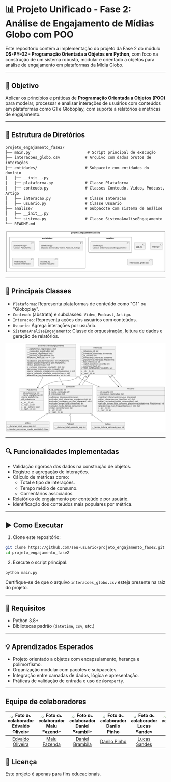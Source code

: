 # 📊 Projeto Unificado - Fase 2: Análise de Engajamento de Mídias Globo com POO

Este repositório contém a implementação do projeto da Fase 2 do módulo **DS-PY-02 - Programação Orientada a Objetos em Python**, com foco na construção de um sistema robusto, modular e orientado a objetos para análise de engajamento em plataformas da Mídia Globo.

---

## 🎯 Objetivo

Aplicar os princípios e práticas de **Programação Orientada a Objetos (POO)** para modelar, processar e analisar interações de usuários com conteúdos em plataformas como G1 e Globoplay, com suporte a relatórios e métricas de engajamento.

---

## 🧱 Estrutura de Diretórios

```
projeto_engajamento_fase2/
├── main.py                         # Script principal de execução
├── interacoes_globo.csv           # Arquivo com dados brutos de interações
├── entidades/                     # Subpacote com entidades do domínio
│   ├── __init__.py
│   ├── plataforma.py              # Classe Plataforma
│   ├── conteudo.py                # Classes Conteudo, Video, Podcast, Artigo
│   ├── interacao.py               # Classe Interacao
│   ├── usuario.py                 # Classe Usuario
├── analise/                       # Subpacote com sistema de análise
│   ├── __init__.py
│   └── sistema.py                 # Classe SistemaAnaliseEngajamento
└── README.md
```

![Diagrama de módulos](img/diagrama_de_modulos.png)

---

## 🧩 Principais Classes

- `Plataforma`: Representa plataformas de conteúdo como "G1" ou "Globoplay".
- `Conteudo` (abstrata) e subclasses: `Video`, `Podcast`, `Artigo`.
- `Interacao`: Representa ações dos usuários com conteúdos.
- `Usuario`: Agrega interações por usuário.
- `SistemaAnaliseEngajamento`: Classe de orquestração, leitura de dados e geração de relatórios.

![Diagrama de classes](img/diagrama_de_classes.png)

---

## 🔍 Funcionalidades Implementadas

- Validação rigorosa dos dados na construção de objetos.
- Registro e agregação de interações.
- Cálculo de métricas como:
  - Total e tipo de interações.
  - Tempo médio de consumo.
  - Comentários associados.
- Relatórios de engajamento por conteúdo e por usuário.
- Identificação dos conteúdos mais populares por métrica.

---

## ▶️ Como Executar

1. Clone este repositório:

```bash
git clone https://github.com/seu-usuario/projeto_engajamento_fase2.git
cd projeto_engajamento_fase2
```

2. Execute o script principal:

```bash
python main.py
```

Certifique-se de que o arquivo `interacoes_globo.csv` esteja presente na raiz do projeto.

---

## 📘 Requisitos

- Python 3.8+
- Bibliotecas padrão (`datetime`, `csv`, etc.)

---

## 💡 Aprendizados Esperados

- Projeto orientado a objetos com encapsulamento, herança e polimorfismo.
- Organização modular com pacotes e subpacotes.
- Integração entre camadas de dados, lógica e apresentação.
- Práticas de validação de entrada e uso de `@property`.

---

## Equipe de colaboradores
|<img src="https://github.com/EdOliveiraJr.png" width="100px" style="border-radius: 50%;" alt="Foto do colaborador Edvaldo Oliveira"/> | <img src="https://github.com/malufazenda.png" width="100px" style="border-radius: 50%;" alt="Foto do colaborador Malu Fazendo"/> |   <img src="https://github.com/daniels070.png" width="100px" style="border-radius: 50%;" alt="Foto do colaborador Daniel Brambila"/> | <img src="https://github.com/danilodpx.png" width="100px" style="border-radius: 50%;" alt="Foto do colaborador Danilo Pinho"/> | <img src="https://github.com/LucasSandes07.png" width="100px" style="border-radius: 50%;" alt="Foto do colaborador Lucas Sandes"/> | <img src="https://github.com/eufmartins.png" width="100px" style="border-radius: 50%;" alt="Foto do colaborador Felipe Martins"/> |
|:--:|:--:|:--:|:--:|:--:|:--:|
|<a href="https://github.com/EdOliveiraJr" target="_blank"> Edvaldo Oliveira</a> | <a href="https://github.com/malufazenda" target="_blank"> Malu Fazenda</a> | <a href="https://github.com/daniels070" target="_blank"> Daniel Brambila </a> | <a href="https://github.com/danilodpx" target="_blank"> Danilo Pinho </a> | <a href="https://github.com/LucasSandes07" target="_blank"> Lucas Sandes </a> | <a href="https://github.com/eufmartins" target="_blank"> Felipe Martins </a> |


## 📄 Licença

Este projeto é apenas para fins educacionais.